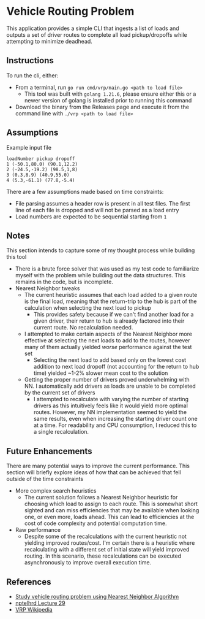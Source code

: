 # Vehicle Routing Problem

This application provides a simple CLI that ingests a list of loads and outputs a set of driver routes to complete all load pickup/dropoffs while attempting to minimize deadhead.

## Instructions

To run the cli, either:

* From a terminal, run `go run cmd/vrp/main.go <path to load file>`
    * This tool was built with `golang 1.21.6`, please ensure either this or a newer version of golang is installed prior to running this command
* Download the binary from the Releases page and execute it from the command line with `./vrp <path to load file>`

## Assumptions

Example input file
```
loadNumber pickup dropoff
1 (-50.1,80.0) (90.1,12.2)
2 (-24.5,-19.2) (98.5,1,8)
3 (0.3,8.9) (40.9,55.0)
4 (5.3,-61.1) (77.8,-5.4)

```

There are a few assumptions made based on time constraints:

* File parsing assumes a header row is present in all test files. The first line of each file is dropped and will not be parsed as a load entry
* Load numbers are expected to be sequential starting from `1`

## Notes

This section intends to capture some of my thought process while building this tool

* There is a brute force solver that was used as my test code to familiarize myself with the problem while building out the data structures. This remains in the code, but is incomplete.
* Nearest Neighbor tweaks
    * The current heuristic assumes that each load added to a given route is the final load, meaning that the return-trip to the hub is part of the calculation when selecting the next load to pickup
        * This provides safety because if we can't find another load for a given driver, their return to hub is already factored into their current route. No recalculation needed.
    * I attempted to make certain aspects of the Nearest Neighbor more effective at selecting the next loads to add to the routes, however many of them actually yielded _worse_ performance against the test set
        * Selecting the next load to add based only on the lowest cost addition to next load dropoff (not accounting for the return to hub time) yielded ~1-2% slower mean cost to the solution
    * Getting the proper number of drivers proved underwhelming with NN. I automatically add drivers as loads are unable to be completed by the current set of drivers
        * I attempted to recalculate with varying the number of starting drivers as this intuitively feels like it would yield more optimal routes. However, my NN implementation seemed to yield
          the same results, even when increasing the starting driver count one at a time. For readability and CPU consumption, I reduced this to a single recalculation.

## Future Enhancements

There are many potential ways to improve the current performance. This section will briefly explore ideas of how that can be achieved that fell outside of the time constraints

* More complex search heuristics
    * The current solution follows a Nearest Neighbor heuristic for choosing which load to assign to each route. This is somewhat short sighted and can miss efficiencies
    that may be available when looking one, or even more, loads ahead. This can lead to efficiencies at the cost of code complexity and potential computation time.
* Raw performance
    * Despite some of the recalculations with the current heuristic not yielding improved routes/cost. I'm certain there is a heuristic where recalculating with a different set of
      initial state will yield improved routing. In this scenario, these recalculations can be executed asynchronously to improve overall execution time.


## References

* [Study vehicle routing problem using Nearest Neighbor Algorithm](https://iopscience.iop.org/article/10.1088/1742-6596/2421/1/012027/pdf#:~:text=Vehicle%20routing%20problem%20(VRP)%20has,get%20the%20most%20optimal%20results.)
* [nptelhrd Lecture 29](https://www.youtube.com/watch?v=A1wsIFDKqBk)
* [VRP Wikipedia](https://en.wikipedia.org/wiki/Vehicle_routing_problem)
